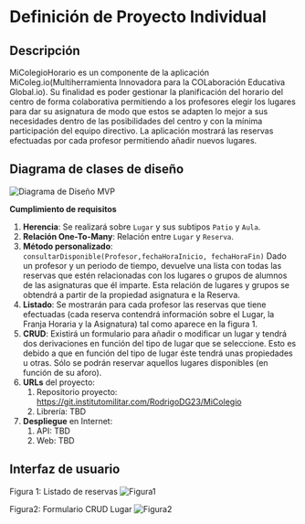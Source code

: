 # Definición de Proyecto Individual

## Descripción
MiColegioHorario es un componente de la aplicación MiColeg.io(Multiherramienta Innovadora para la COLaboración Educativa Global.io). Su finalidad es poder gestionar la planificación del horario del centro de forma colaborativa permitiendo a los profesores elegir los lugares para dar su asignatura de modo que estos se adapten lo mejor a sus necesidades dentro de las posibilidades del centro y con la mínima participación del equipo directivo.
La aplicación mostrará las reservas efectuadas por cada profesor permitiendo añadir nuevos lugares. 

## Diagrama de clases de diseño
![Diagrama de Diseño MVP](https://git.institutomilitar.com/RodrigoDG23/MiColegio/-/wikis/miColegioDiagramaClasesSimplificado.jpg)

**Cumplimiento de requisitos**

1. **Herencia**: Se realizará sobre `Lugar` y sus subtipos `Patio` y `Aula`.
2. **Relación One-To-Many**: Relación entre `Lugar` y `Reserva`.
3. **Método personalizado**: `consultarDisponible(Profesor,fechaHoraInicio, fechaHoraFin)` Dado un profesor y un periodo de tiempo, devuelve una lista con todas las reservas que estén relacionadas con los lugares o grupos de alumnos de las asignaturas que él imparte. Esta relación de lugares y grupos se obtendrá a partir de  la propiedad asignatura e la Reserva.
4. **Listado**: Se mostrarán para cada profesor las reservas que tiene efectuadas (cada reserva contendrá información sobre el Lugar, la Franja Horaria y la Asignatura) tal como aparece en la figura 1.
5. **CRUD**: Existirá un formulario para añadir o modificar un lugar y tendrá dos derivaciones en función del tipo de lugar que se seleccione. Esto es debido a que en función del tipo de lugar éste tendrá unas propiedades u otras. Sólo se podrán reservar aquellos lugares disponibles (en función de su aforo).
6. **URLs** del proyecto:
   1. Repositorio proyecto: https://git.institutomilitar.com/RodrigoDG23/MiColegio
   2. Librería: TBD
7. **Despliegue** en Internet:
   1. API: TBD
   2. Web: TBD

## Interfaz de usuario
Figura 1: Listado de reservas
![Figura1](https://git.institutomilitar.com/RodrigoDG23/MiColegio/-/wikis/InterfazGrafica/Simplificado/horarioSimplificado.jpg)

Figura2: Formulario CRUD Lugar
![Figura2](https://git.institutomilitar.com/RodrigoDG23/MiColegio/-/wikis/InterfazGrafica/Simplificado/insertarLugarSimplificado.jpg)


